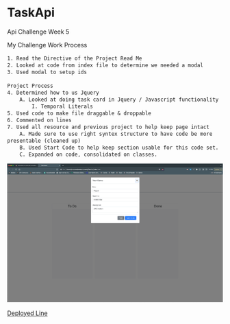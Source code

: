 # TaskApi

Api Challenge Week 5

My Challenge Work Process

    1. Read the Directive of the Project Read Me
    2. Looked at code from index file to determine we needed a modal
    3. Used modal to setup ids 
    
    Project Process
    4. Determined how to us Jquery
        A. Looked at doing task card in Jquery / Javascript functionality
            I. Temporal Literals
    5. Used code to make file draggable & droppable
    6. Commented on lines
    7. Used all resource and previous project to help keep page intact 
        A. Made sure to use right syntex structure to have code be more presentable (cleaned up)
        B. Used Start Code to help keep section usable for this code set. 
        C. Expanded on code, consolidated on classes. 

![Api Website Snapshot](./assets/image/Screen%20Shot%202024-06-03%20at%208.11.12%20PM.png)

[Deployed Line](https://one4thenation.github.io/TaskApi/)